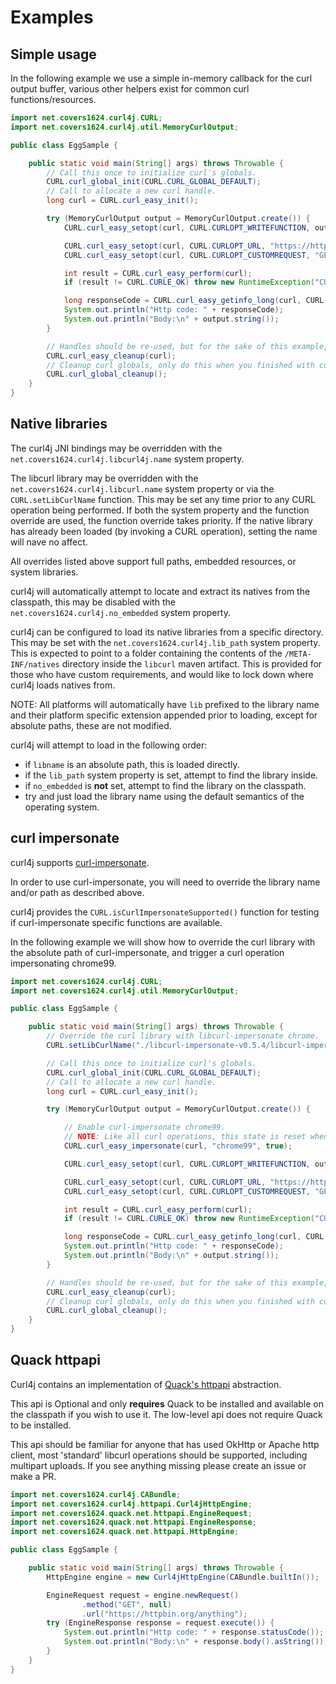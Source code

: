 # Examples

## Simple usage
In the following example we use a simple in-memory callback for the curl output buffer, various other
helpers exist for common curl functions/resources.

```java
import net.covers1624.curl4j.CURL;
import net.covers1624.curl4j.util.MemoryCurlOutput;

public class EggSample {

    public static void main(String[] args) throws Throwable {
        // Call this once to initialize curl's globals.
        CURL.curl_global_init(CURL.CURL_GLOBAL_DEFAULT);
        // Call to allocate a new curl handle.
        long curl = CURL.curl_easy_init();

        try (MemoryCurlOutput output = MemoryCurlOutput.create()) {
            CURL.curl_easy_setopt(curl, CURL.CURLOPT_WRITEFUNCTION, output.callback());

            CURL.curl_easy_setopt(curl, CURL.CURLOPT_URL, "https://httpbin.org/anything");
            CURL.curl_easy_setopt(curl, CURL.CURLOPT_CUSTOMREQUEST, "GET");

            int result = CURL.curl_easy_perform(curl);
            if (result != CURL.CURLE_OK) throw new RuntimeException("CURL Failed: " + CURL.curl_easy_strerror(result));

            long responseCode = CURL.curl_easy_getinfo_long(curl, CURL.CURLINFO_RESPONSE_CODE);
            System.out.println("Http code: " + responseCode);
            System.out.println("Body:\n" + output.string());
        }

        // Handles should be re-used, but for the sake of this example, clean it up.
        CURL.curl_easy_cleanup(curl);
        // Cleanup curl globals, only do this when you finished with curl.
        CURL.curl_global_cleanup();
    }
}
```

## Native libraries

The curl4j JNI bindings may be overridden with the `net.covers1624.curl4j.libcurl4j.name` system property.

The libcurl library may be overridden with the `net.covers1624.curl4j.libcurl.name` system property or
via the `CURL.setLibCurlName` function. This may be set any time prior to any CURL operation being performed.
If both the system property and the function override are used, the function override takes priority. If the native
library has already been loaded (by invoking a CURL operation), setting the name will nave no affect.

All overrides listed above support full paths, embedded resources, or system libraries.

curl4j will automatically attempt to locate and extract its natives from the classpath, this may
be disabled with the `net.covers1624.curl4j.no_embedded` system property.

curl4j can be configured to load its native libraries from a specific directory. This may be set with the
`net.covers1624.curl4j.lib_path` system property. This is expected to point to a folder containing the contents
of the `/META-INF/natives` directory inside the `libcurl` maven artifact. This is provided for those who
have custom requirements, and would like to lock down where curl4j loads natives from.

NOTE: All platforms will automatically have `lib` prefixed to the library name and their platform specific extension
appended prior to loading, except for absolute paths, these are not modified.

curl4j will attempt to load in the following order:
- if `libname` is an absolute path, this is loaded directly.
- if the `lib_path` system property is set, attempt to find the library inside. 
- if `no_embedded` is **not** set, attempt to find the library on the classpath.
- try and just load the library name using the default semantics of the operating system.

## curl impersonate

curl4j supports [curl-impersonate](https://github.com/lwthiker/curl-impersonate).

In order to use curl-impersonate, you will need to override the library name and/or path as described above.

curl4j provides the `CURL.isCurlImpersonateSupported()` function for testing if curl-impersonate specific functions
are available.

In the following example we will show how to override the curl library with the absolute path of curl-impersonate,
and trigger a curl operation impersonating chrome99.

```java
import net.covers1624.curl4j.CURL;
import net.covers1624.curl4j.util.MemoryCurlOutput;

public class EggSample {

    public static void main(String[] args) throws Throwable {
        // Override the curl library with libcurl-impersonate chrome.
        CURL.setLibCurlName("./libcurl-impersonate-v0.5.4/libcurl-impersonate-chrome.so");

        // Call this once to initialize curl's globals.
        CURL.curl_global_init(CURL.CURL_GLOBAL_DEFAULT);
        // Call to allocate a new curl handle.
        long curl = CURL.curl_easy_init();

        try (MemoryCurlOutput output = MemoryCurlOutput.create()) {

            // Enable curl-impersonate chrome99.
            // NOTE: Like all curl operations, this state is reset when curl_easy_reset is called.
            CURL.curl_easy_impersonate(curl, "chrome99", true);

            CURL.curl_easy_setopt(curl, CURL.CURLOPT_WRITEFUNCTION, output.callback());

            CURL.curl_easy_setopt(curl, CURL.CURLOPT_URL, "https://httpbin.org/anything");
            CURL.curl_easy_setopt(curl, CURL.CURLOPT_CUSTOMREQUEST, "GET");

            int result = CURL.curl_easy_perform(curl);
            if (result != CURL.CURLE_OK) throw new RuntimeException("CURL Failed: " + CURL.curl_easy_strerror(result));

            long responseCode = CURL.curl_easy_getinfo_long(curl, CURL.CURLINFO_RESPONSE_CODE);
            System.out.println("Http code: " + responseCode);
            System.out.println("Body:\n" + output.string());
        }

        // Handles should be re-used, but for the sake of this example, clean it up.
        CURL.curl_easy_cleanup(curl);
        // Cleanup curl globals, only do this when you finished with curl.
        CURL.curl_global_cleanup();
    }
}
```

## Quack httpapi

Curl4j contains an implementation of [Quack's httpapi](https://github.com/covers1624/Quack/tree/ead0991bf215b67186449f980af0addee1b38dd0/src/main/java/net/covers1624/quack/net/httpapi) abstraction.

This api is Optional and only **requires** Quack to be installed and available on the classpath if you wish to use it.
The low-level api does not require Quack to be installed.

This api should be familiar for anyone that has used OkHttp or Apache http client, most 'standard' libcurl operations should be supported,
including multipart uploads. If you see anything missing please create an issue or make a PR.

```java
import net.covers1624.curl4j.CABundle;
import net.covers1624.curl4j.httpapi.Curl4jHttpEngine;
import net.covers1624.quack.net.httpapi.EngineRequest;
import net.covers1624.quack.net.httpapi.EngineResponse;
import net.covers1624.quack.net.httpapi.HttpEngine;

public class EggSample {

    public static void main(String[] args) throws Throwable {
        HttpEngine engine = new Curl4jHttpEngine(CABundle.builtIn());

        EngineRequest request = engine.newRequest()
                .method("GET", null)
                .url("https://httpbin.org/anything");
        try (EngineResponse response = request.execute()) {
            System.out.println("Http code: " + response.statusCode());
            System.out.println("Body:\n" + response.body().asString());
        }
    }
}

```